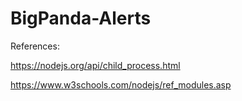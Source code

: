 # BigPanda-Alerts

References:

https://nodejs.org/api/child_process.html

https://www.w3schools.com/nodejs/ref_modules.asp
